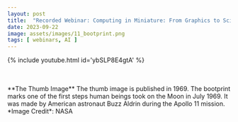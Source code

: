 ```yaml
---
layout: post
title:  "Recorded Webinar: Computing in Miniature: From Graphics to Science"
date: 2023-09-22
image: assets/images/11_bootprint.png
tags: [ webinars, AI ]
---
```


<div class="col-12 col-md-9 col-lg-9 mb-9 gx-1">

{% include youtube.html id='ybSLP8E4gtA' %}
</div>
<br/>
<br/>
**The Thumb Image**   
The thumb image is published in 1969. The bootprint marks one of the first steps human beings took on the Moon in July 1969. It was made by American astronaut Buzz Aldrin during the Apollo 11 mission. *Image Credit*: NASA 
<br>
<br>
